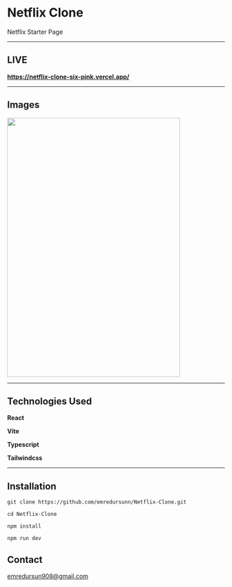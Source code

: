 # Netflix Clone
Netflix Starter Page

---

## LIVE

**https://netflix-clone-six-pink.vercel.app/**

---

## Images 
<img src="https://github.com/user-attachments/assets/387cfd22-d996-4627-b468-0a8714bb6ec7" width=400 height=600 />

---

## Technologies Used

**React**
 
**Vite**

**Typescript**

**Tailwindcss**

---

## Installation

```git clone https://github.com/emredursunn/Netflix-Clone.git```

```cd Netflix-Clone```

```npm install```

```npm run dev```

## Contact
emredursun908@gmail.com


